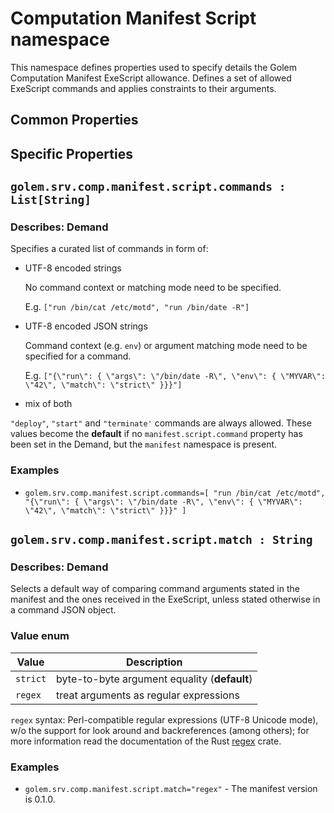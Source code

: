 # Computation Manifest Script namespace
This namespace defines properties used to specify details the Golem Computation Manifest ExeScript allowance. Defines a set of allowed ExeScript commands and applies constraints to their arguments. 

## Common Properties

## Specific Properties

## `golem.srv.comp.manifest.script.commands : List[String]` 

### Describes: Demand

Specifies a curated list of commands in form of:

- UTF-8 encoded strings

    No command context or matching mode need to be specified.

    E.g. `["run /bin/cat /etc/motd", "run /bin/date -R"]`

- UTF-8 encoded JSON strings

    Command context (e.g. `env`) or argument matching mode need to be
    specified for a command.

    E.g. `["{\"run\": { \"args\": \"/bin/date -R\", \"env\": { \"MYVAR\": \"42\", \"match\": \"strict\" }}}"]`

- mix of both

`"deploy"`, `"start"` and `"terminate'` commands are always allowed.
These values become the **default** if no `manifest.script.command` property
has been set in the Demand, but the `manifest` namespace is present.

### **Examples**
* `golem.srv.comp.manifest.script.commands=[
    "run /bin/cat /etc/motd",
    "{\"run\": { \"args\": \"/bin/date -R\", \"env\": { \"MYVAR\": \"42\", \"match\": \"strict\" }}}"
  ]` 


## `golem.srv.comp.manifest.script.match : String` 

### Describes: Demand

Selects a default way of comparing command arguments stated in the manifest
and the ones received in the ExeScript, unless stated otherwise in a
command JSON object.

### Value enum
|Value| Description |
|---|---|
|`strict`| byte-to-byte argument equality (**default**) |
|`regex`| treat arguments as regular expressions |

`regex` syntax: Perl-compatible regular expressions (UTF-8 Unicode mode),
w/o the support for look around and backreferences (among others);
for more information read the documentation of the Rust
[regex](https://docs.rs/regex/latest/regex/) crate.

### **Examples**
* `golem.srv.comp.manifest.script.match="regex"` - The manifest version is 0.1.0.
